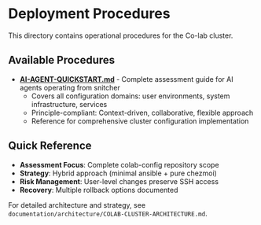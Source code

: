 # Deployment Procedures

This directory contains operational procedures for the Co-lab cluster.

## Available Procedures

- **[AI-AGENT-QUICKSTART.md](../../AI-AGENT-QUICKSTART.md)** - Complete assessment guide for AI agents operating from snitcher
  - Covers all configuration domains: user environments, system infrastructure, services
  - Principle-compliant: Context-driven, collaborative, flexible approach
  - Reference for comprehensive cluster configuration implementation

## Quick Reference

- **Assessment Focus**: Complete colab-config repository scope
- **Strategy**: Hybrid approach (minimal ansible + pure chezmoi)
- **Risk Management**: User-level changes preserve SSH access
- **Recovery**: Multiple rollback options documented

For detailed architecture and strategy, see `documentation/architecture/COLAB-CLUSTER-ARCHITECTURE.md`.
